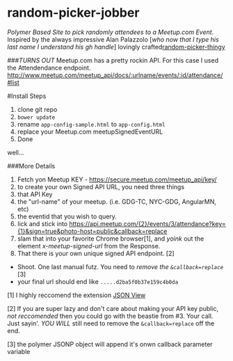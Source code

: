random-picker-jobber
====================
*Polymer Based Site to pick randomly attendees to a Meetup.com Event.* Inspired by the always impressive Alan Palazzolo [_who now that I type his last name I understand his gh handle_] lovingly crafted[random-picker-thingy](https://github.com/zzolo/random-picker-thingy)

###_TURNS OUT_ 
Meetup.com has a pretty rockin API.  For this case I used the Attendendance endpoint. http://www.meetup.com/meetup_api/docs/:urlname/events/:id/attendance/#list  

#Install Steps 
 1. clone git repo
 2. `bower update`
 3. rename `app-config-sample.html` to `app-config.html`
 4. replace your Meetup.com meetupSignedEventURL
 5. Done

well...

###More Details
 1. Fetch yon Meetup KEY - https://secure.meetup.com/meetup_api/key/
 2. to create your own Signed API URL, you need three things 
   1. that API Key 
   2. the "url-name" of your meetup.  (i.e. GDG-TC, NYC-GDG, AngularMN, etc) 
   3. the eventid that you wish to query.
 3. lick and stick into https://api.meetup.com/{2}/events/3/attendance?key={1}&sign=true&photo-host=public&callback=replace
 4. slam that into your favorite Chrome browser[1],  and _yoink_ out the element *x-meetup-signed-url* from the Response.  
 5. That there is your own unique signed API endpoint. [2]
   - Shoot.  One last manual futz.  You need to *remove the `&callback=replace`* [3]
   - your final url should end like `.....d2ba5f0b37e159c4b0da`


[1] I highly reccomend the extension [JSON View](https://chrome.google.com/webstore/detail/jsonview/chklaanhfefbnpoihckbnefhakgolnmc)

[2] If you are super lazy and don't care about making your API key public, *not reccomended* then you could go with the beastie from #3.  Your call.  Just sayin'. *YOU WILL* still need to remove the `&callback=replace` off the end.

[3] the polymer JSONP object will append it's onwn callback parameter variable
